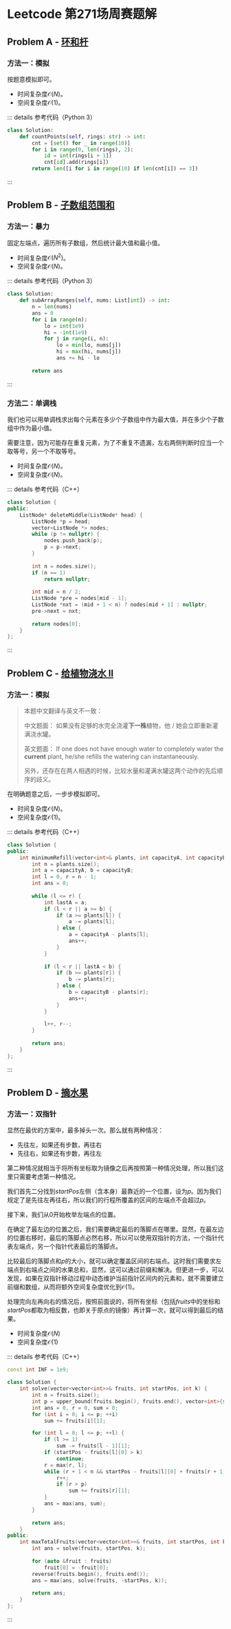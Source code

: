 # Leetcode 第271场周赛题解

## Problem A - [环和杆](https://leetcode-cn.com/problems/rings-and-rods/)

### 方法一：模拟

按题意模拟即可。

- 时间复杂度$\mathcal{O}(N)$。
- 空间复杂度$\mathcal{O}(1)$。

::: details 参考代码（Python 3）

```python
class Solution:
    def countPoints(self, rings: str) -> int:
        cnt = [set() for _ in range(10)]
        for i in range(0, len(rings), 2):
            id = int(rings[i + 1])
            cnt[id].add(rings[i])
        return len([i for i in range(10) if len(cnt[i]) == 3])
```

:::

## Problem B - [子数组范围和](https://leetcode-cn.com/problems/sum-of-subarray-ranges/)

### 方法一：暴力

固定左端点，遍历所有子数组，然后统计最大值和最小值。

- 时间复杂度$\mathcal{O}(N^2)$。
- 空间复杂度$\mathcal{O}(N)$。

::: details 参考代码（Python 3）

```python
class Solution:
    def subArrayRanges(self, nums: List[int]) -> int:
        n = len(nums)
        ans = 0
        for i in range(n):
            lo = int(1e9)
            hi = -int(1e9)
            for j in range(i, n):
                lo = min(lo, nums[j])
                hi = max(hi, nums[j])
                ans += hi - lo
                
        return ans
```

:::

### 方法二：单调栈

我们也可以用单调栈求出每个元素在多少个子数组中作为最大值，并在多少个子数组中作为最小值。

需要注意，因为可能存在重复元素，为了不重复不遗漏，左右两侧判断时应当一个取等号，另一个不取等号。

- 时间复杂度$\mathcal{O}(N)$。
- 空间复杂度$\mathcal{O}(N)$。

::: details 参考代码（C++）

```cpp
class Solution {
public:
    ListNode* deleteMiddle(ListNode* head) {
        ListNode *p = head;
        vector<ListNode *> nodes;
        while (p != nullptr) {
            nodes.push_back(p);
            p = p->next;
        }
        
        int n = nodes.size();
        if (n == 1)
            return nullptr;
        
        int mid = n / 2;
        ListNode *pre = nodes[mid - 1];
        ListNode *nxt = (mid + 1 < n) ? nodes[mid + 1] : nullptr;
        pre->next = nxt;
        
        return nodes[0];
    }
};
```

:::

## Problem C - [给植物浇水 II](https://leetcode-cn.com/problems/watering-plants-ii/)

### 方法一：模拟

> 本题中文翻译与英文不一致：
>
> 中文题面：
> 如果没有足够的水完全浇灌**下一株**植物，他 / 她会立即重新灌满浇水罐。
>
> 英文题面：
> If one does not have enough water to completely water the **current** plant, he/she refills the watering can instantaneously.
>
> 另外，还存在在两人相遇的时候，比较水量和灌满水罐这两个动作的先后顺序的歧义。

在明确题意之后，一步步模拟即可。

- 时间复杂度$\mathcal{O}(N)$。
- 空间复杂度$\mathcal{O}(1)$。

::: details 参考代码（C++）

```cpp
class Solution {
public:
    int minimumRefill(vector<int>& plants, int capacityA, int capacityB) {
        int n = plants.size();
        int a = capacityA, b = capacityB;
        int l = 0, r = n - 1;
        int ans = 0;
        
        while (l <= r) {
            int lastA = a;
            if (l < r || a >= b) {
                if (a >= plants[l]) {
                    a -= plants[l];
                } else {
                    a = capacityA - plants[l];
                    ans++;
                }
            }
                
            if (l < r || lastA < b) {
                if (b >= plants[r]) {
                    b -= plants[r];
                } else {
                    b = capacityB - plants[r];
                    ans++;
                }
            } 
            
            l++, r--;
        }
        
        return ans;
    }
};
```

:::

## Problem D - [摘水果](https://leetcode-cn.com/problems/maximum-fruits-harvested-after-at-most-k-steps/)

### 方法一：双指针

显然在最优的方案中，最多掉头一次。那么就有两种情况：

- 先往左，如果还有步数，再往右
- 先往右，如果还有步数，再往左

第二种情况就相当于将所有坐标取为镜像之后再按照第一种情况处理，所以我们这里只需要考虑第一种情况。

我们首先二分找到$startPos$左侧（含本身）最靠近的一个位置，设为$p$。因为我们规定了是先往左再往右，所以我们的行程所覆盖的区间的左端点不会超过$p$。

接下来，我们从$0$开始枚举左端点的位置。

在确定了最左边的位置之后，我们需要确定最后的落脚点在哪里。显然，在最左边的位置右移时，最后的落脚点必然右移，所以可以使用双指针的方法，一个指针代表左端点，另一个指针代表最后的落脚点。

比较最后的落脚点和$p$的大小，就可以确定覆盖区间的右端点。这时我们需要求左端点到右端点之间的水果总和，显然，这可以通过前缀和解决。但更进一步，可以发现，如果在双指针移动过程中动态维护当前指针区间内的元素和，就不需要建立前缀和数组，从而将额外空间复杂度优化到$\mathcal{O}(1)$。

处理完向左再向右的情况后，按照前面说的，将所有坐标（包括$fruits$中的坐标和$startPos$都取为相反数，也即关于原点的镜像）再计算一次，就可以得到最后的结果。

- 时间复杂度$\mathcal{O}(N)$
- 空间复杂度$\mathcal{O}(1)$

::: details 参考代码（C++）

```cpp
const int INF = 1e9;

class Solution {
    int solve(vector<vector<int>>& fruits, int startPos, int k) {
        int n = fruits.size();
        int p = upper_bound(fruits.begin(), fruits.end(), vector<int>{startPos, INF}) - fruits.begin() - 1;
        int ans = 0, r = 0, sum = 0;
        for (int i = 0; i <= p; ++i)
            sum += fruits[i][1];

        for (int l = 0; l <= p; ++l) {
            if (l >= 1)
                sum -= fruits[l - 1][1];
            if (startPos - fruits[l][0] > k)
                continue;
            r = max(r, l);
            while (r + 1 < n && startPos - fruits[l][0] + fruits[r + 1][0] - fruits[l][0] <= k) {
                r++;
                if (r > p)
                    sum += fruits[r][1];
            }
            ans = max(ans, sum);
        }
        
        return ans;
    }
public:
    int maxTotalFruits(vector<vector<int>>& fruits, int startPos, int k) {
        int ans = solve(fruits, startPos, k);
        
        for (auto &fruit : fruits)
            fruit[0] = -fruit[0];
        reverse(fruits.begin(), fruits.end());
        ans = max(ans, solve(fruits, -startPos, k));
        
        return ans;
    }
};
```

:::

<Utterances />
